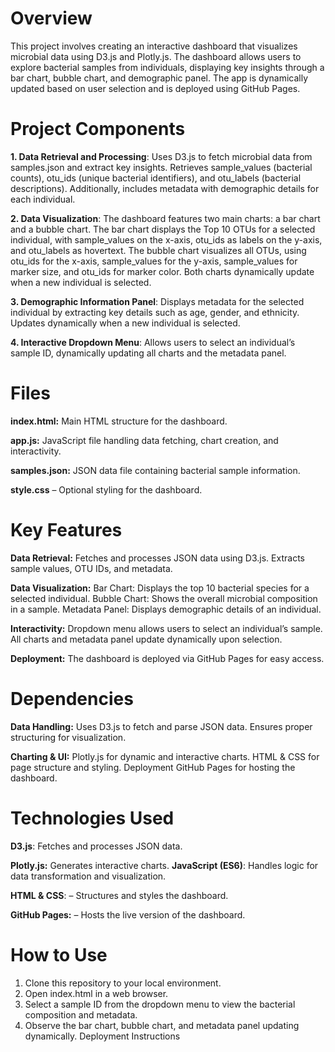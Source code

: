 # Overview

This project involves creating an interactive dashboard that visualizes microbial data using D3.js and Plotly.js. The dashboard allows users to explore bacterial samples from individuals, displaying key insights through a bar chart, bubble chart, and demographic panel. The app is dynamically updated based on user selection and is deployed using GitHub Pages.
# Project Components

__1. Data Retrieval and Processing__:
Uses D3.js to fetch microbial data from samples.json and extract key insights. Retrieves sample_values (bacterial counts), otu_ids (unique bacterial identifiers), and otu_labels (bacterial descriptions). Additionally, includes metadata with demographic details for each individual.

__2. Data Visualization__:
The dashboard features two main charts: a bar chart and a bubble chart. The bar chart displays the Top 10 OTUs for a selected individual, with sample_values on the x-axis, otu_ids as labels on the y-axis, and otu_labels as hovertext. The bubble chart visualizes all OTUs, using otu_ids for the x-axis, sample_values for the y-axis, sample_values for marker size, and otu_ids for marker color. Both charts dynamically update when a new individual is selected.

__3. Demographic Information Panel__:
Displays metadata for the selected individual by extracting key details such as age, gender, and ethnicity. Updates dynamically when a new individual is selected.

__4. Interactive Dropdown Menu__:
Allows users to select an individual’s sample ID, dynamically updating all charts and the metadata panel.

# Files

__index.html:__ Main HTML structure for the dashboard.

__app.js:__ JavaScript file handling data fetching, chart creation, and interactivity.

__samples.json:__ JSON data file containing bacterial sample information.

__style.css__ – Optional styling for the dashboard.

# Key Features

__Data Retrieval:__
Fetches and processes JSON data using D3.js.
Extracts sample values, OTU IDs, and metadata.

__Data Visualization:__
Bar Chart: Displays the top 10 bacterial species for a selected individual.
Bubble Chart: Shows the overall microbial composition in a sample.
Metadata Panel: Displays demographic details of an individual.

__Interactivity:__
Dropdown menu allows users to select an individual’s sample.
All charts and metadata panel update dynamically upon selection.

__Deployment:__
The dashboard is deployed via GitHub Pages for easy access.

# Dependencies

__Data Handling:__
Uses D3.js to fetch and parse JSON data.
Ensures proper structuring for visualization.

__Charting & UI:__
Plotly.js for dynamic and interactive charts.
HTML & CSS for page structure and styling.
Deployment
GitHub Pages for hosting the dashboard.

# Technologies Used
__D3.js__: Fetches and processes JSON data.

__Plotly.js:__ Generates interactive charts.
__JavaScript (ES6)__: Handles logic for data transformation and visualization.

__HTML & CSS__: – Structures and styles the dashboard.

__GitHub Pages:__ – Hosts the live version of the dashboard.

# How to Use

1. Clone this repository to your local environment.
2. Open index.html in a web browser.
3. Select a sample ID from the dropdown menu to view the bacterial composition and metadata.
4. Observe the bar chart, bubble chart, and metadata panel updating dynamically.
Deployment Instructions



<!--Mod 14-->
